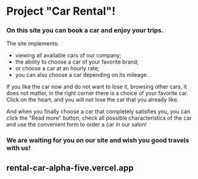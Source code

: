 # Project "Car Rental"!

### On this site you can book a car and enjoy your trips. 

The site implements:
- viewing all available cars of our company;
- the ability to choose a car of your favorite brand;
- or choose a car at an hourly rate;
- you can also choose a car depending on its mileage.
  
If you like the car now and do not want to lose it, browsing other cars, it does not matter, in the right corner there is a choice of your favorite car. Click on the heart, and you will not lose the car that you already like.

And when you finally choose a car that completely satisfies you, you can click the "Read more" button, check all possible characteristics of the car and use the convenient form to order a car in our salon!

### We are waiting for you on our site and wish you good travels with us!

## rental-car-alpha-five.vercel.app
